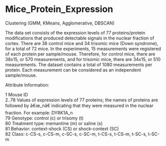 # Mice_Protein_Expression
Clustering (GMM, KMeans, Agglomerative, DBSCAN)  

The data set consists of the expression levels of 77 proteins/protein modifications that produced detectable signals in the nuclear fraction of cortex. There are 38 control mice and 34 trisomic mice (Down syndrome), for a total of 72 mice. In the experiments, 15 measurements were registered of each protein per sample/mouse. Therefore, for control mice, there are 38x15, or 570 measurements, and for trisomic mice, there are 34x15, or 510 measurements. The dataset contains a total of 1080 measurements per protein. Each measurement can be considered as an independent sample/mouse.  

Attribute Information:

1 Mouse ID  
2..78 Values of expression levels of 77 proteins; the names of proteins are followed by â€œ_nâ€ indicating that they were measured in the nuclear fraction. For example: DYRK1A_n  
79 Genotype: control (c) or trisomy (t)  
80 Treatment type: memantine (m) or saline (s)  
81 Behavior: context-shock (CS) or shock-context (SC)  
82 Class: c-CS-s, c-CS-m, c-SC-s, c-SC-m, t-CS-s, t-CS-m, t-SC-s, t-SC-m
